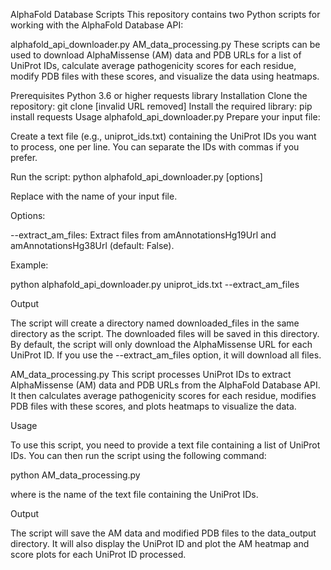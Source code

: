 AlphaFold Database Scripts
This repository contains two Python scripts for working with the AlphaFold Database API:

alphafold_api_downloader.py
AM_data_processing.py
These scripts can be used to download AlphaMissense (AM) data and PDB URLs for a list of UniProt IDs, calculate average pathogenicity scores for each residue, modify PDB files with these scores, and visualize the data using heatmaps.

Prerequisites
Python 3.6 or higher
requests library
Installation
Clone the repository: git clone [invalid URL removed]
Install the required library: pip install requests
Usage
alphafold_api_downloader.py
Prepare your input file:

Create a text file (e.g., uniprot_ids.txt) containing the UniProt IDs you want to process, one per line.
You can separate the IDs with commas if you prefer.

Run the script:
python alphafold_api_downloader.py <filename> [options]

Replace <filename> with the name of your input file.

Options:

--extract_am_files: Extract files from amAnnotationsHg19Url and amAnnotationsHg38Url (default: False).

Example:

python alphafold_api_downloader.py uniprot_ids.txt --extract_am_files

Output

The script will create a directory named downloaded_files in the same directory as the script.
The downloaded files will be saved in this directory.
By default, the script will only download the AlphaMissense URL for each UniProt ID.
If you use the --extract_am_files option, it will download all files.

AM_data_processing.py
This script processes UniProt IDs to extract AlphaMissense (AM) data and PDB URLs from the AlphaFold Database API. It then calculates average pathogenicity scores for each residue, modifies PDB files with these scores, and plots heatmaps to visualize the data.

Usage

To use this script, you need to provide a text file containing a list of UniProt IDs. You can then run the script using the following command:

python AM_data_processing.py <filename>

where <filename> is the name of the text file containing the UniProt IDs.

Output

The script will save the AM data and modified PDB files to the data_output directory. It will also display the UniProt ID and plot the AM heatmap and score plots for each UniProt ID processed.

